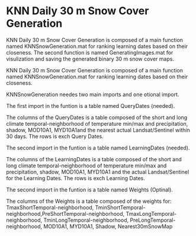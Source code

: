 # KNN Daily 30 m Snow Cover Generation

KNN Daily 30 m Snow Cover Generation is composed of a main function named KNNSnowGeneration.mat for ranking learning dates based on their closeness. The second function is named GeneratingImages.mat for visulization and saving the generated binary 30 m snow cover maps.

KNN Daily 30 m Snow Cover Generation is composed of a main function named KNNSnowGeneration.mat for ranking learning dates based on their closeness.

KNNSnowGeneration needes two main imports and one otional import.

The first import in the funtion is a table named QueryDates (needed).

The columns of the QueryDates is a table composed of the short and long climate temporal-neighborhood of temperature min/max and precipitation, shadow,  MOD10A1, MYD10A1and the nearest actual Landsat/Sentinel within 30 days. The rows is exch Query Dates. 

The second import in the funtion is a table named LearningDates (needed).

The columns of the LearningDates is a table composed of the short and long climate temporal-neighborhood of temperature min/max and precipitation, shadow,  MOD10A1, MYD10A1 and the actual Landsat/Sentinel for the Learning Dates. The rows is exch  Learning Dates.

The second import in the funtion is a table named Weights (Optinal).

The columns of the Weights is a table composed of the weights for: TmaxShortTemporal-neighborhood, TminShortTemporal-neighborhood,PreShortTemporal-neighborhood, TmaxLongTemporal-neighborhood, TminLongTemporal-neighborhood, PreLongTemporal-neighborhood, MOD10A1, MYD10A1, Shadow, Nearest30mSnowMap
